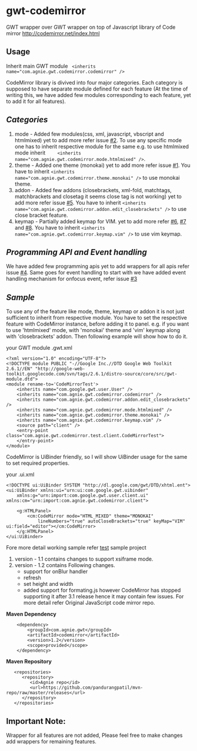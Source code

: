 gwt-codemirror
===========


   GWT wrapper over GWT wrapper on top of Javascript library of Code mirror http://codemirror.net/index.html 
   
**Usage**
--------
Inherit main GWT module ```	<inherits name="com.agnie.gwt.codemirror.codemirror" />```

CodeMirror library is divived into four major categories. Each category is supposed to have separate module defined for each feature (At the time of writing this, we have added few modules corresponding to each feature, yet to add it for all features).

*Categories*
------------
1. mode - Added few modules(css, xml, javascript, vbscript and htmlmixed) yet to add more refer issue [#2](https://github.com/Agnie-Software/gwt-codemirror/issues/2). To use any specific mode one has to inherit respective module for the same e.g. to use htmlmixed mode inherit ```	<inherits name="com.agnie.gwt.codemirror.mode.htmlmixed" />```.
2. theme - Added one theme (monokai) yet to add more refer issue [#1](https://github.com/Agnie-Software/gwt-codemirror/issues/1). You have to inherit ```<inherits name="com.agnie.gwt.codemirror.theme.monokai" />``` to use monokai theme.
3. addon - Added few addons (closebrackets, xml-fold, matchtags, matchbrackets and closetag it seems close tag is not working) yet to add more refer issue [#5](https://github.com/Agnie-Software/gwt-codemirror/issues/5). You have to inherit  ```<inherits name="com.agnie.gwt.codemirror.addon.edit_closebrackets" />``` to use close bracket feature.
4. keymap - Partially added keymap for VIM. yet to add more refer [#6](https://github.com/Agnie-Software/gwt-codemirror/issues/6), [#7](https://github.com/Agnie-Software/gwt-codemirror/issues/7) and [#8](https://github.com/Agnie-Software/gwt-codemirror/issues/8). You have to inherit ```<inherits name="com.agnie.gwt.codemirror.keymap.vim" />``` to use vim keymap. 


*Programming API and Event handling*
------------------------------------
We have added few programming apis yet to add wrappers for all apis refer issue [#4](https://github.com/Agnie-Software/gwt-codemirror/issues/4). Same goes for event handling to start with we have added event handling mechanism for onfocus event, refer issue [#3](https://github.com/Agnie-Software/gwt-codemirror/issues/3)
     

*Sample*
--------
To use any of the feature like mode, theme, keymap or addon it is not just sufficient to inherit from respective module. You have to set the respective feature with CodeMirror instance, before adding it to panel. e.g. if you want to use 'htmlmixed' mode, with 'monokai' theme and 'vim' keymap along with 'closebrackets' addon. Then following example will show how to do it.
    

your GWT module .gwt.xml

```
<?xml version="1.0" encoding="UTF-8"?>
<!DOCTYPE module PUBLIC "-//Google Inc.//DTD Google Web Toolkit 2.6.1//EN" "http://google-web-toolkit.googlecode.com/svn/tags/2.6.1/distro-source/core/src/gwt-module.dtd">
<module rename-to='CodeMirrorTest'>
	<inherits name="com.google.gwt.user.User" />
	<inherits name="com.agnie.gwt.codemirror.codemirror" />
	<inherits name="com.agnie.gwt.codemirror.addon.edit_closebrackets" />
	<inherits name="com.agnie.gwt.codemirror.mode.htmlmixed" />
	<inherits name="com.agnie.gwt.codemirror.theme.monokai" />
	<inherits name="com.agnie.gwt.codemirror.keymap.vim" />
	<source path="client" />
	<entry-point class="com.agnie.gwt.codemirror.test.client.CodeMirrorTest">
	</entry-point>
</module>
```

CodeMirror is UiBinder friendly, so I will show UiBinder usage for the same to set required properties.

your .ui.xml

```
<!DOCTYPE ui:UiBinder SYSTEM "http://dl.google.com/gwt/DTD/xhtml.ent">
<ui:UiBinder xmlns:ui="urn:ui:com.google.gwt.uibinder"
	xmlns:g="urn:import:com.google.gwt.user.client.ui" xmlns:cm="urn:import:com.agnie.gwt.codemirror.client">

	<g:HTMLPanel>
		<cm:CodeMirror mode="HTML_MIXED" theme="MONOKAI"
			lineNumbers="true" autoCloseBrackets="true" keyMap="VIM" ui:field="editor"></cm:CodeMirror>
	</g:HTMLPanel>
</ui:UiBinder> 
```

Fore more detail working sample refer [test](https://github.com/Agnie-Software/gwt-codemirror/tree/master/test) sample project

1. version - 1.1 contains changes to support xsiframe mode.
2. version - 1.2 contains Following changes.
	- support for onBlur handler
	- refresh
	- set height and width
	- added support for formating.js however CodeMirror has stopped supporting it after 3.1 release hence it may contain few issues. For more detail refer Original JavaScript code mirror repo.

**Maven Dependency**
```
	<dependency>
		<groupId>com.agnie.gwt</groupId>
		<artifactId>codemirror</artifactId>
		<version>1.2</version>
		<scope>provided</scope>
	</dependency>
```

**Maven Repository**

```
   <repositories>
      <repository>
         <id>Agnie repo</id>
         <url>https://github.com/pandurangpatil/mvn-repo/raw/master/releases</url>
      </repository>
   </repositories>
```

**Important Note:** 
------
Wrapper for all features are not added, Please feel free to make changes add wrappers for remaining features.
